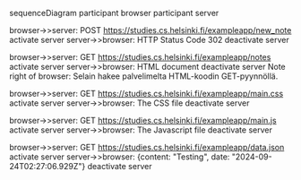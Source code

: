 sequenceDiagram
participant browser
participant server

browser->>server: POST https://studies.cs.helsinki.fi/exampleapp/new_note
activate server
server->>browser: HTTP Status Code 302
deactivate server

browser->>server: GET https://studies.cs.helsinki.fi/exampleapp/notes
activate server
server->>browser: HTML document
deactivate server
Note right of browser: Selain hakee palvelimelta HTML-koodin GET-pyynnöllä.

browser->>server: GET https://studies.cs.helsinki.fi/exampleapp/main.css
activate server
server->>browser: The CSS file
deactivate server

browser->>server: GET https://studies.cs.helsinki.fi/exampleapp/main.js
activate server
server->>browser: The Javascript file
deactivate server

browser->>server: GET https://studies.cs.helsinki.fi/exampleapp/data.json
activate server
server->>browser: {content: "Testing", date: "2024-09-24T02:27:06.929Z"}
deactivate server
